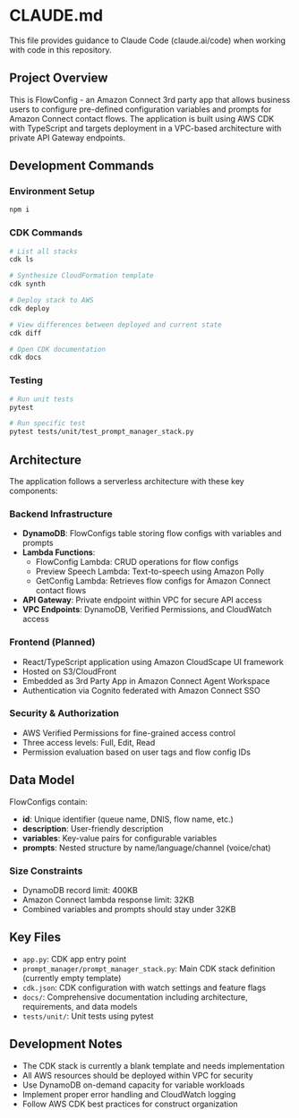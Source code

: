 # CLAUDE.md

This file provides guidance to Claude Code (claude.ai/code) when working with code in this repository.

## Project Overview

This is FlowConfig - an Amazon Connect 3rd party app that allows business users to configure pre-defined configuration variables and prompts for Amazon Connect contact flows. The application is built using AWS CDK with TypeScript and targets deployment in a VPC-based architecture with private API Gateway endpoints.

## Development Commands

### Environment Setup

```bash
npm i
```

### CDK Commands

```bash
# List all stacks
cdk ls

# Synthesize CloudFormation template
cdk synth

# Deploy stack to AWS
cdk deploy

# View differences between deployed and current state
cdk diff

# Open CDK documentation
cdk docs
```

### Testing

```bash
# Run unit tests
pytest

# Run specific test
pytest tests/unit/test_prompt_manager_stack.py
```

## Architecture

The application follows a serverless architecture with these key components:

### Backend Infrastructure

- **DynamoDB**: FlowConfigs table storing flow configs with variables and prompts
- **Lambda Functions**:
  - FlowConfig Lambda: CRUD operations for flow configs
  - Preview Speech Lambda: Text-to-speech using Amazon Polly
  - GetConfig Lambda: Retrieves flow configs for Amazon Connect contact flows
- **API Gateway**: Private endpoint within VPC for secure API access
- **VPC Endpoints**: DynamoDB, Verified Permissions, and CloudWatch access

### Frontend (Planned)

- React/TypeScript application using Amazon CloudScape UI framework
- Hosted on S3/CloudFront
- Embedded as 3rd Party App in Amazon Connect Agent Workspace
- Authentication via Cognito federated with Amazon Connect SSO

### Security & Authorization

- AWS Verified Permissions for fine-grained access control
- Three access levels: Full, Edit, Read
- Permission evaluation based on user tags and flow config IDs

## Data Model

FlowConfigs contain:

- **id**: Unique identifier (queue name, DNIS, flow name, etc.)
- **description**: User-friendly description
- **variables**: Key-value pairs for configurable variables
- **prompts**: Nested structure by name/language/channel (voice/chat)

### Size Constraints

- DynamoDB record limit: 400KB
- Amazon Connect lambda response limit: 32KB
- Combined variables and prompts should stay under 32KB

## Key Files

- `app.py`: CDK app entry point
- `prompt_manager/prompt_manager_stack.py`: Main CDK stack definition (currently empty template)
- `cdk.json`: CDK configuration with watch settings and feature flags
- `docs/`: Comprehensive documentation including architecture, requirements, and data models
- `tests/unit/`: Unit tests using pytest

## Development Notes

- The CDK stack is currently a blank template and needs implementation
- All AWS resources should be deployed within VPC for security
- Use DynamoDB on-demand capacity for variable workloads
- Implement proper error handling and CloudWatch logging
- Follow AWS CDK best practices for construct organization
